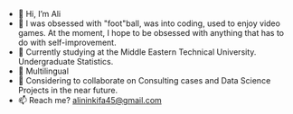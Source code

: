 - 👋 Hi, I’m Ali
- 👀 I was obsessed with "foot"ball, was into coding, used to enjoy video games. At the moment, I hope to be obsessed with anything that has to do with self-improvement.
- 🌱 Currently studying at the Middle Eastern Technical University. Undergraduate Statistics.
- 🎈  Multilingual
- 💞️ Considering to collaborate on Consulting cases and Data Science Projects in the near future.
- 📫 Reach me? alininkifa45@gmail.com

<!---
AliTa-007/AliTa-007 is a ✨ special ✨ repository because its `README.md` (this file) appears on your GitHub profile.
You can click the Preview link to take a look at your changes.
--->

